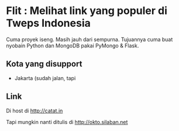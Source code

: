 Flit : Melihat link yang populer di Tweps Indonesia
===================================================

Cuma proyek iseng. Masih jauh dari sempurna. Tujuannya cuma buat nyobain Python dan
MongoDB pakai PyMongo & Flask.

Kota yang disupport
-------------------

   * Jakarta (sudah jalan, tapi      

Link
--------

Di host di http://catat.in

Tapi mungkin nanti ditulis di http://okto.silaban.net
